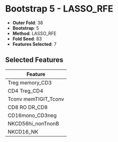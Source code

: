 # Bootstrap 5 - LASSO_RFE

- **Outer Fold**: 38
- **Bootstrap**: 5
- **Method**: LASSO_RFE
- **Fold Seed**: 83
- **Features Selected**: 7

## Selected Features

| Feature |
|---------|
| Treg memory_CD3 |
| CD4 Treg_CD4 |
| Tconv memTIGIT_Tconv |
| CD8 RO DR_CD8 |
| CD16mono_CD3neg |
| NKCD56hi_nonTnonB |
| NKCD16_NK |
